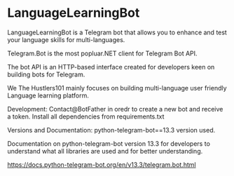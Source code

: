 # LanguageLearningBot
LanguageLearningBot is a Telegram bot that allows you to enhance and test your language skills for multi-languages.

Telegram.Bot is the most popluar.NET client for Telegram Bot API.

The bot API is an HTTP-based interface created for developers keen on building bots for Telegram.

We The Hustlers101  mainly focuses on building multi-language user friendly Language learning platform.
 








Development:
Contact@BotFather  in oredr to create a new bot and receive a token.
Install  all dependencies from requirements.txt 

Versions and Documentation:
python-telegram-bot==13.3 version used.

Documentation on python-telegram-bot version 13.3 for developers to understand what all libraries are used and for better understanding.

https://docs.python-telegram-bot.org/en/v13.3/telegram.bot.html



